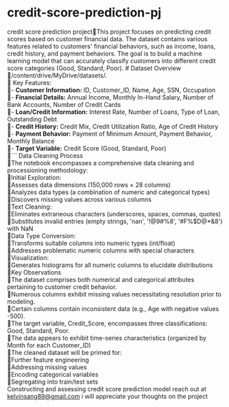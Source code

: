 # credit-score-prediction-pj
credit score prediction projectThis project focuses on predicting credit scores based on customer financial data. The dataset contains various features related to customers' financial behaviors, such as income, loans, credit history, and payment behaviors. The goal is to build a machine learning model that can accurately classify customers into different credit score categories (Good, Standard, Poor).       									                                                                                                          # Dataset Overview  
/content/drive/MyDrive/datasets/.  
 Key Features:  
- **Customer Information:** ID, Customer_ID, Name, Age, SSN, Occupation  
- **Financial Details:** Annual Income, Monthly In-Hand Salary, Number of Bank Accounts, Number of Credit Cards  
- **Loan/Credit Information:** Interest Rate, Number of Loans, Type of Loan, Outstanding Debt  
- **Credit History:** Credit Mix, Credit Utilization Ratio, Age of Credit History  
- **Payment Behavior:** Payment of Minimum Amount, Payment Behavior, Monthly Balance  
- **Target Variable:** Credit Score (Good, Standard, Poor)  
```
Data Cleaning Process  
The notebook encompasses a comprehensive data cleaning and processioning methodology:  
Initial Exploration:  
Assesses data dimensions (150,000 rows × 28 columns)  
Analyzes data types (a combination of numeric and categorical types)  
Discovers missing values across various columns  
Text Cleaning:  
Eliminates extraneous characters (underscores, spaces, commas, quotes)  
Substitutes invalid entries (empty strings, 'nan', '!@9#%8', '#F%$D@*&8') with NaN  
Data Type Conversion:  
Transforms suitable columns into numeric types (int/float)  
Addresses problematic numeric columns with special characters  
Visualization:  
Generates histograms for all numeric columns to elucidate distributions  
Key Observations  
The dataset comprises both numerical and categorical attributes pertaining to customer credit behavior.  
Numerous columns exhibit missing values necessitating resolution prior to modeling.  
Certain columns contain inconsistent data (e.g., Age with negative values -500).  
The target variable, Credit_Score, encompasses three classifications: Good, Standard, Poor.  
The data appears to exhibit time-series characteristics (organized by Month for each Customer_ID)  
The cleaned dataset will be primed for:  
Further feature engineering  
Addressing missing values  
Encoding categorical variables  
Segregating into train/test sets  
Constructing and assessing credit score prediction model                                                                                                                                    reach out at kelvinsang89@gmail.com i will appreciate your thoughts on the project
